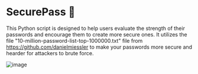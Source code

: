 # SecurePass 🔑
This Python script is designed to help users evaluate the strength of their passwords and encourage them to create more secure ones. It utilizes the file "10-million-password-list-top-1000000.txt" file from https://github.com/danielmiessler to make your passwords more secure and hearder for attackers to brute force.

![image](https://github.com/user-attachments/assets/e1a9aed7-3103-4241-a004-28d3e1ccd4d1)

